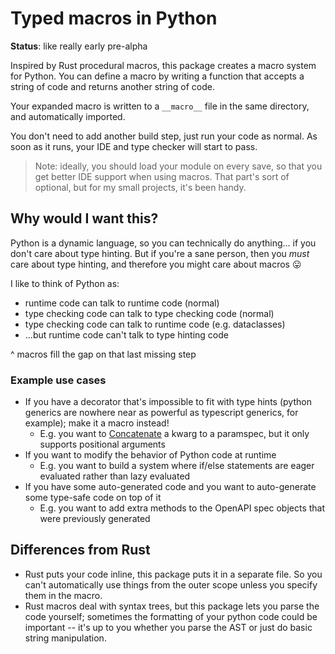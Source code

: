 # Typed macros in Python

**Status**: like really early pre-alpha

Inspired by Rust procedural macros, this package creates a macro system for Python. You can define a macro by writing a function that accepts a string of code and returns another string of code.

Your expanded macro is written to a `__macro__` file in the same directory, and automatically imported.

You don't need to add another build step, just run your code as normal. As soon as it runs, your IDE and type checker will start to pass.

> Note: ideally, you should load your module on every save, so that you get better IDE support when using macros. That part's sort of optional, but for my small projects, it's been handy.

## Why would I want this?

Python is a dynamic language, so you can technically do anything... if you don't care about type hinting. But if you're a sane person, then you *must* care about type hinting, and therefore you might care about macros 😛 

I like to think of Python as:
* runtime code can talk to runtime code (normal)
* type checking code can talk to type checking code (normal)
* type checking code can talk to runtime code (e.g. dataclasses)
* ...but runtime code can't talk to type hinting code

^ macros fill the gap on that last missing step


### Example use cases

* If you have a decorator that's impossible to fit with type hints (python generics are nowhere near as powerful as typescript generics, for example); make it a macro instead!
  * E.g. you want to [Concatenate](https://docs.python.org/3/library/typing.html#typing.Concatenate) a kwarg to a paramspec, but it only supports positional arguments
* If you want to modify the behavior of Python code at runtime
  * E.g. you want to build a system where if/else statements are eager evaluated rather than lazy evaluated
* If you have some auto-generated code and you want to auto-generate some type-safe code on top of it
  * E.g. you want to add extra methods to the OpenAPI spec objects that were previously generated

## Differences from Rust

* Rust puts your code inline, this package puts it in a separate file. So you can't automatically use things from the outer scope unless you specify them in the macro.
* Rust macros deal with syntax trees, but this package lets you parse the code yourself; sometimes the formatting of your python code could be important -- it's up to you whether you parse the AST or just do basic string manipulation.


